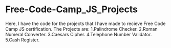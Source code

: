# Free-Code-Camp_JS_Projects
Here, I have the code for the projects that I have made to recieve Free Code Camp JS certification.
The Projects are:
1.Palindrome Checker.
2.Roman Numeral Converter.
3.Caesars Cipher.
4.Telephone Number Validator.
5.Cash Register.
